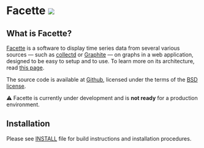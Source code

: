 Facette [![](https://api.travis-ci.org/facette/facette.png)](https://travis-ci.org/facette/facette)
=======

What is Facette?
----------------

[Facette][0] is a software to display time series data from several various sources — such as [collectd][1] or
[Graphite][2] — on graphs in a web application, designed to be easy to setup and to use. To learn more on its architecture, read [this page](http://facette.io/docs/architecture/).

The source code is available at [Github][3], licensed under the terms of the [BSD license][4].

:warning: Facette is currently under development and is **not ready** for
a production environment.

Installation
------------

Please see [INSTALL](INSTALL) file for build instructions and installation procedures.


[0]: http://facette.io/
[1]: http://collectd.org/
[2]: http://graphite.readthedocs.org/
[3]: https://github.com/facette/facette
[4]: http://opensource.org/licenses/BSD-3-Clause
